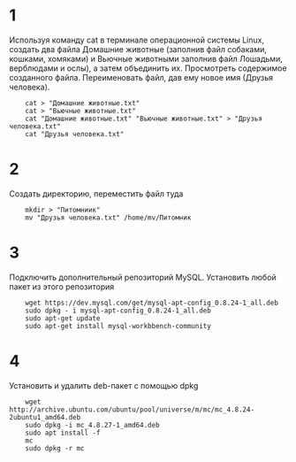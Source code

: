 # 1
Используя команду cat в терминале операционной системы Linux, создать два файла Домашние животные (заполнив файл собаками, кошками, хомяками) и Вьючные животными заполнив файл Лошадьми, верблюдами и ослы), а затем объединить их. Просмотреть содержимое созданного файла. Переименовать файл, дав ему новое имя (Друзья человека).

        cat > "Домашние животные.txt"
        cat > "Вьючные животные.txt"
        cat "Домашние животные.txt" "Вьючные животные.txt" > "Друзья человека.txt"
        cat "Друзья человека.txt"

# 2 
Создать директорию, переместить файл туда

        mkdir > "Питомниик"
        mv "Друзья человека.txt" /home/mv/Питомник
    
# 3
Подключить дополнительный репозиторий MySQL. Установить любой пакет из этого репозитория

        wget https://dev.mysql.com/get/mysql-apt-config_0.8.24-1_all.deb
        sudo dpkg - i mysql-apt-config_0.8.24-1_all.deb
        sudo apt-get update
        sudo apt-get install mysql-workbbench-community

# 4
Установить и удалить deb-пакет с помощью dpkg

        wget http://archive.ubuntu.com/ubuntu/pool/universe/m/mc/mc_4.8.24-2ubuntu1_amd64.deb
        sudo dpkg -i mc_4.8.27-1_amd64.deb
        sudo apt install -f
        mc
        sudo dpkg -r mc


